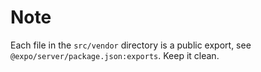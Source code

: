 # Note

Each file in the `src/vendor` directory is a public export, see `@expo/server/package.json:exports`. Keep it clean.
